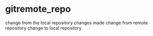 # gitremote_repo
change from the local repository
changes made
change from remote repository
change to local repository
